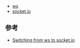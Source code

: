 - [ws](https://www.npmjs.com/package/ws)
- [socket.io](socket.io)

## 参考

- [Switching from ws to socket.io](https://medium.com/@toshvelaga/switching-from-ws-to-socket-io-d66343ca900d)
